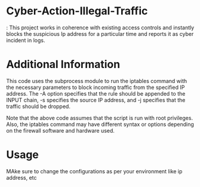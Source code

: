 # Cyber-Action-Illegal-Traffic
: This project works in coherence with existing access controls and instantly blocks the suspicious Ip address for a particular time and reports it as cyber incident in logs.

# Additional Information
This code uses the subprocess module to run the iptables command with the necessary parameters to block incoming traffic from the specified IP address. The -A option specifies that the rule should be appended to the INPUT chain, -s specifies the source IP address, and -j specifies that the traffic should be dropped.

Note that the above code assumes that the script is run with root privileges. Also, the iptables command may have different syntax or options depending on the firewall software and hardware used.

# Usage
MAke sure to change the configurations as per your environment like ip address, etc
